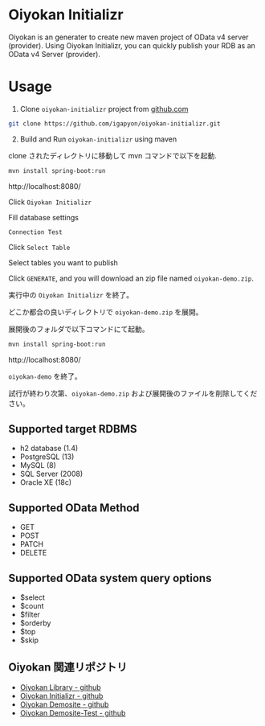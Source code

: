 # Oiyokan Initializr

Oiyokan is an generater to create new maven project of OData v4 server (provider).
Using Oiyokan Initializr, you can quickly publish your RDB as an OData v4 Server (provider).

# Usage

1. Clone `oiyokan-initializr` project from [github.com](https://github.com/igapyon/oiyokan-initializr)
 
```sh
git clone https://github.com/igapyon/oiyokan-initializr.git
```

2. Build and Run `oiyokan-initializr` using maven

clone されたディレクトリに移動して mvn コマンドで以下を起動.

```sh
mvn install spring-boot:run
```

http://localhost:8080/

Click `Oiyokan Initializr`


Fill database settings

`Connection Test`

Click `Select Table`

Select tables you want to publish

Click `GENERATE`, and you will download an zip file named `oiyokan-demo.zip`.

実行中の `Oiyokan Initializr` を終了。


どこか都合の良いディレクトリで `oiyokan-demo.zip` を展開。

展開後のフォルダで以下コマンドにて起動。

```sh
mvn install spring-boot:run
```

http://localhost:8080/


`oiyokan-demo` を終了。

試行が終わり次第、`oiyokan-demo.zip` および展開後のファイルを削除してください。






## Supported target RDBMS

- h2 database (1.4)
- PostgreSQL (13)
- MySQL (8)
- SQL Server (2008)
- Oracle XE (18c)

## Supported OData Method

- GET
- POST
- PATCH
- DELETE

## Supported OData system query options

- $select
- $count
- $filter
- $orderby
- $top
- $skip

## Oiyokan 関連リポジトリ 

- [Oiyokan Library - github](https://github.com/igapyon/oiyokan)
- [Oiyokan Initializr - github](https://github.com/igapyon/oiyokan-initializr)
- [Oiyokan Demosite - github](https://github.com/igapyon/oiyokan-demosite)
- [Oiyokan Demosite-Test - github](https://github.com/igapyon/oiyokan-demosite-test)
